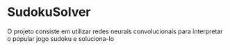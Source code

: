 # SudokuSolver
O projeto consiste em utilizar redes neurais convolucionais para interpretar o popular jogo sudoku e soluciona-lo
